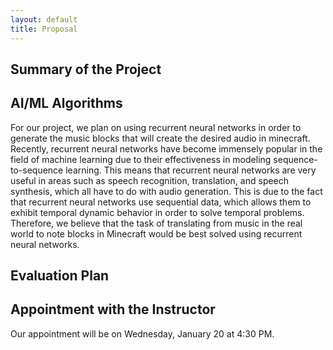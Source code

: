 ```yaml
---
layout: default
title: Proposal
---
```

## Summary of the Project





## AI/ML Algorithms
For our project, we plan on using recurrent neural networks in order to generate the music blocks that will create the desired audio in minecraft. Recently, recurrent neural networks have become immensely popular in the field of machine learning due to their effectiveness in modeling sequence-to-sequence learning. This means that recurrent neural networks are very useful in areas such as speech recognition, translation, and speech synthesis, which all have to do with audio generation. This is due to the fact that recurrent neural networks use sequential data, which allows them to exhibit temporal dynamic behavior in order to solve temporal problems. Therefore, we believe that the task of translating from music in the real world to note blocks in Minecraft would be best solved using recurrent neural networks.

## Evaluation Plan





## Appointment with the Instructor
Our appointment will be on Wednesday, January 20 at 4:30 PM.
